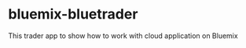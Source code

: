 bluemix-bluetrader
==================

This trader app to show how to work with cloud application on Bluemix
